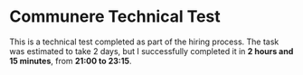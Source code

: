 # Communere Technical Test

This is a technical test completed as part of the hiring process. The task was estimated to take 2 days, but I successfully completed it in **2 hours and 15 minutes**, from **21:00 to 23:15**.
